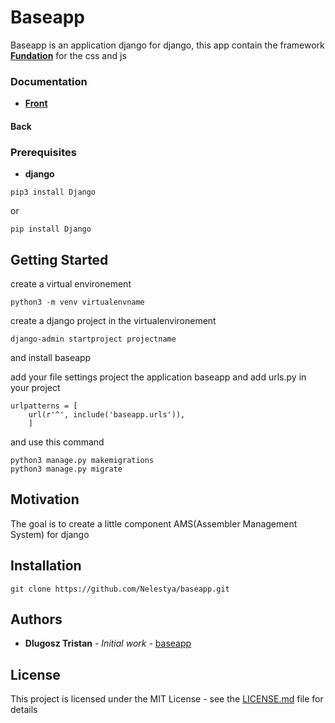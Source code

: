 # Baseapp

Baseapp is an application django for django,
this app contain the framework **[Fundation](https://foundation.zurb.com/)** for the css and js

### Documentation


- **[Front](https://github.com/Nelestya/baseapp/blob/master/FRONT.md)**

#### Back

### Prerequisites

* **django**

```
pip3 install Django
```
or
```
pip install Django
```

## Getting Started
create a virtual environement

```
python3 -m venv virtualenvname
```

create a django project in the virtualenvironement
```
django-admin startproject projectname
```

and install baseapp


add your file settings project the application baseapp
and add urls.py in your project

```
urlpatterns = [
    url(r'^', include('baseapp.urls')),
    ]
```

and use this command

```
python3 manage.py makemigrations
python3 manage.py migrate
```

## Motivation
The goal is to create a little component AMS(Assembler Management System) for django

## Installation

```
git clone https://github.com/Nelestya/baseapp.git
```

## Authors
* **Dlugosz Tristan** - *Initial work* - [baseapp](https://github.com/Nelestya/baseapp)

## License

This project is licensed under the MIT License - see the [LICENSE.md](https://github.com/Nelestya/baseapp/blob/master/LICENSE) file for details
